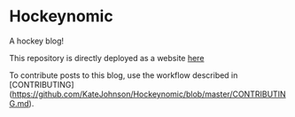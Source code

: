 # Hockeynomic

A hockey blog!

This repository is directly deployed as a website [here](https://hockeynomics.netlify.com/)   

To contribute posts to this blog, use the workflow described in [CONTRIBUTING] (https://github.com/KateJohnson/Hockeynomic/blob/master/CONTRIBUTING.md).
